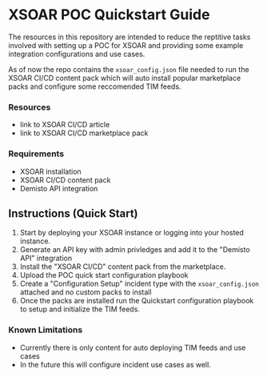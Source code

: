 # XSOAR POC Quickstart Guide

The resources in this repository are intended to reduce the reptitive tasks involved with setting up a POC
for XSOAR and providing some example integration configurations and use cases.

As of now the repo contains the `xsoar_config.json` file needed to run the XSOAR CI/CD content pack which 
will auto install popular marketplace packs and configure some reccomended TIM feeds.

### Resources
* link to XSOAR CI/CD article
* link to XSOAR CI/CD marketplace pack


### Requirements
* XSOAR installation
* XSOAR CI/CD content pack
* Demisto API integration


## Instructions (Quick Start)
1. Start by deploying your XSOAR instance or logging into your hosted instance.
2. Generate an API key with admin privledges and add it to the "Demisto API" integration
3. Install the "XSOAR CI/CD" content pack from the marketplace.
4. Upload the POC quick start configuration playbook
5. Create a "Configuration Setup" incident type with the `xsoar_config.json` attached and no custom packs to install
6. Once the packs are installed run the Quickstart configuration playbook to setup and initialize the TIM feeds.


### Known Limitations
* Currently there is only content for auto deploying TIM feeds and use cases
* In the future this will configure incident use cases as well. 
